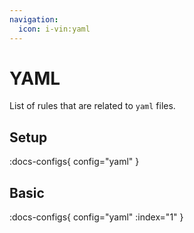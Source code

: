 ```yaml
---
navigation:
  icon: i-vin:yaml
---
```


# YAML

List of rules that are related to `yaml` files.

## Setup

:docs-configs{ config="yaml" }

## Basic

:docs-configs{ config="yaml" :index="1" }
